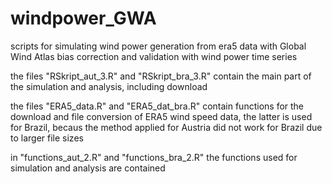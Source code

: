# windpower_GWA
scripts for simulating wind power generation from era5 data with Global Wind Atlas bias correction and validation with wind power time series

the files "RSkript_aut_3.R" and "RSkript_bra_3.R" contain the main part of the simulation and analysis, including download

the files "ERA5_data.R" and "ERA5_dat_bra.R" contain functions for the download and file conversion of ERA5 wind speed data, the latter is used for Brazil, becaus the method applied for Austria did not work for Brazil due to larger file sizes

in "functions_aut_2.R" and "functions_bra_2.R" the functions used for simulation and analysis are contained
